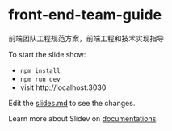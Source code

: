 # front-end-team-guide
前端团队工程规范方案，前端工程和技术实现指导


To start the slide show:

- `npm install`
- `npm run dev`
- visit http://localhost:3030

Edit the [slides.md](./slides.md) to see the changes.

Learn more about Slidev on [documentations](https://sli.dev/).
